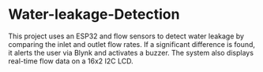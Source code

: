 # Water-leakage-Detection
This project uses an ESP32 and flow sensors to detect water leakage by comparing the inlet and outlet flow rates. If a significant difference is found, it alerts the user via Blynk and activates a buzzer. The system also displays real-time flow data on a 16x2 I2C LCD.

